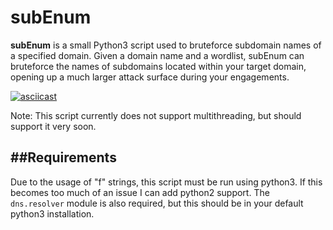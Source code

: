 # subEnum
**subEnum** is a small Python3 script used to bruteforce subdomain names of a specified domain. Given a domain name and a wordlist, subEnum can bruteforce the names of subdomains located within your target domain, opening up a much larger attack surface during your engagements.

[![asciicast](https://asciinema.org/a/258669.svg)](https://asciinema.org/a/258669)

Note: This script currently does not support multithreading, but should support it very soon.

##Requirements
---
Due to the usage of "f" strings, this script must be run using python3. If this becomes too much of an issue I can add python2 support. The `dns.resolver` module is also required, but this should be in your default python3 installation.
